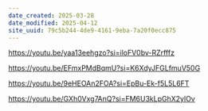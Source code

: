 ```yaml
---
date_created: 2025-03-28
date_modified: 2025-04-12
site_uuid: 79c5b244-4de9-4161-9eba-7a20f0ecc875
---
```


https://youtu.be/yaa13eehgzo?si=iloFV0bv-RZrfffz

https://youtu.be/EFmxPMdBqmU?si=K6XdyJFGLfmuV50G

https://youtu.be/9eHEOAn2FOA?si=EpBu-Ek-f5L5L6FT

https://youtu.be/GXh0Vxg7AnQ?si=FM6U3kLpGhX2ylOv